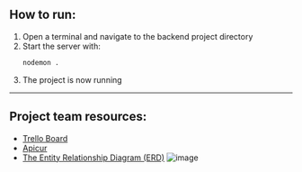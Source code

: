 ## How to run:
1. Open a terminal and navigate to the backend project directory
2. Start the server with:
   ```bash
   nodemon .
3. The project is now running

----------------------------------
## Project team resources:
- [Trello Board](https://trello.com/b/13fXA5nM/team-project-hajusrakenduste-alused)
- [Apicur](https://studio.apicur.io/apis/112948)
- [The Entity Relationship Diagram (ERD)](https://lucid.app/lucidchart/7f13e061-d383-43ff-8cba-ecbf44fd649c/edit?viewport_loc=-222%2C-521%2C2101%2C1668%2C0_0&invitationId=inv_1166ddfc-b7db-4ea7-8359-4f588188d567)
![image](https://github.com/user-attachments/assets/fbd1b9b4-7155-47b0-a289-d102e42966b0)
